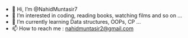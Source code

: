 - 👋 Hi, I’m @NahidMuntasir7
- 👀 I’m interested in coding, reading books, watching films and so on ...
- 🌱 I’m currently learning Data structures, OOPs, CP ...
- 📫 How to reach me : nahidmuntasir2@gmail.com



